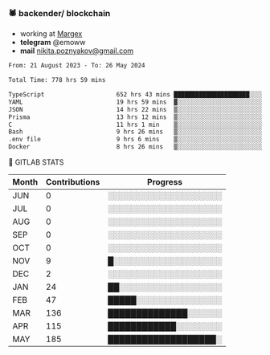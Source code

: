 ### 🕷 backender/ blockchain
- working at [Margex](https://margex.com/en)
- **telegram** @emoww
- **mail** nikita.poznyakov@gmail.com

<!--START_SECTION:waka-->

```txt
From: 21 August 2023 - To: 26 May 2024

Total Time: 778 hrs 59 mins

TypeScript                    652 hrs 43 mins █████████████████████░░░░   83.77 %
YAML                          19 hrs 59 mins  ▓░░░░░░░░░░░░░░░░░░░░░░░░   02.57 %
JSON                          14 hrs 22 mins  ▒░░░░░░░░░░░░░░░░░░░░░░░░   01.84 %
Prisma                        13 hrs 12 mins  ▒░░░░░░░░░░░░░░░░░░░░░░░░   01.70 %
C                             11 hrs 1 min    ▒░░░░░░░░░░░░░░░░░░░░░░░░   01.41 %
Bash                          9 hrs 26 mins   ▒░░░░░░░░░░░░░░░░░░░░░░░░   01.21 %
.env file                     9 hrs 6 mins    ▒░░░░░░░░░░░░░░░░░░░░░░░░   01.17 %
Docker                        8 hrs 26 mins   ▒░░░░░░░░░░░░░░░░░░░░░░░░   01.08 %
```

<!--END_SECTION:waka-->


🦊 GITLAB STATS

<!--START_SECTION:emo-gitlab-->
| Month | Contributions | Progress | 
|-------|---------------|---------------------------|
|JUN|0  |░░░░░░░░░░░░░░░░░░░░|
|JUL|0  |░░░░░░░░░░░░░░░░░░░░|
|AUG|0  |░░░░░░░░░░░░░░░░░░░░|
|SEP|0  |░░░░░░░░░░░░░░░░░░░░|
|OCT|0  |░░░░░░░░░░░░░░░░░░░░|
|NOV|9  |█░░░░░░░░░░░░░░░░░░░|
|DEC|2  |░░░░░░░░░░░░░░░░░░░░|
|JAN|24 |██░░░░░░░░░░░░░░░░░░|
|FEB|47 |█████░░░░░░░░░░░░░░░|
|MAR|136|██████████████░░░░░░|
|APR|115|████████████░░░░░░░░|
|MAY|185|███████████████████░|

<!--END_SECTION:emo-gitlab-->



